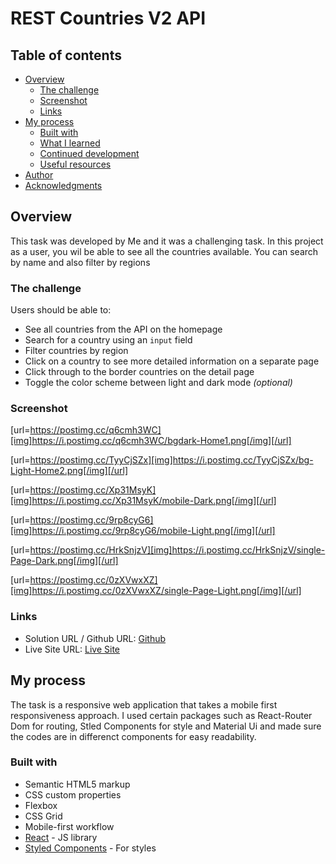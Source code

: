 # REST Countries V2 API

## Table of contents

- [Overview](#overview)
  - [The challenge](#the-challenge)
  - [Screenshot](#screenshot)
  - [Links](#links)
- [My process](#my-process)
  - [Built with](#built-with)
  - [What I learned](#what-i-learned)
  - [Continued development](#continued-development)
  - [Useful resources](#useful-resources)
- [Author](#author)
- [Acknowledgments](#acknowledgments)


## Overview
This task was developed by Me and it was a challenging task.
In this project as a user, you wil be able to see all the countries available. You can search by name and also filter by regions

### The challenge

Users should be able to:

- See all countries from the API on the homepage
- Search for a country using an `input` field
- Filter countries by region
- Click on a country to see more detailed information on a separate page
- Click through to the border countries on the detail page
- Toggle the color scheme between light and dark mode _(optional)_

### Screenshot

[url=https://postimg.cc/q6cmh3WC][img]https://i.postimg.cc/q6cmh3WC/bgdark-Home1.png[/img][/url]

[url=https://postimg.cc/TyyCjSZx][img]https://i.postimg.cc/TyyCjSZx/bg-Light-Home2.png[/img][/url]

[url=https://postimg.cc/Xp31MsyK][img]https://i.postimg.cc/Xp31MsyK/mobile-Dark.png[/img][/url]

[url=https://postimg.cc/9rp8cyG6][img]https://i.postimg.cc/9rp8cyG6/mobile-Light.png[/img][/url]

[url=https://postimg.cc/HrkSnjzV][img]https://i.postimg.cc/HrkSnjzV/single-Page-Dark.png[/img][/url]

[url=https://postimg.cc/0zXVwxXZ][img]https://i.postimg.cc/0zXVwxXZ/single-Page-Light.png[/img][/url]

### Links

- Solution URL / Github URL: [Github](https://github.com/kayode-ik/rest-countryapi2)
- Live Site URL: [Live Site](https://your-live-site-url.com)


## My process
  The task is a responsive web application that takes a mobile first responsiveness approach.
  I used certain packages such as React-Router Dom for routing, Stled Components for style and Material Ui and made sure the codes are in differenct
  components for easy readability. 

### Built with

- Semantic HTML5 markup
- CSS custom properties
- Flexbox
- CSS Grid
- Mobile-first workflow
- [React](https://reactjs.org/) - JS library
- [Styled Components](https://styled-components.com/) - For styles
